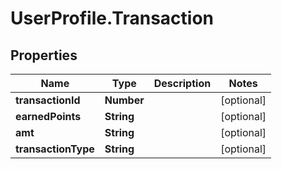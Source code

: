 # UserProfile.Transaction

## Properties
Name | Type | Description | Notes
------------ | ------------- | ------------- | -------------
**transactionId** | **Number** |  | [optional] 
**earnedPoints** | **String** |  | [optional] 
**amt** | **String** |  | [optional] 
**transactionType** | **String** |  | [optional] 


